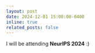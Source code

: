 ```yaml
---
layout: post
date: 2024-12-01 15:00:00-0400
inline: true
related_posts: false
---
```


I will be attending **NeurIPS 2024** :) 